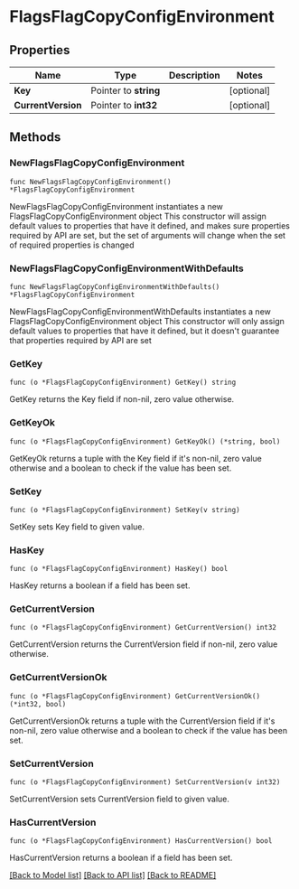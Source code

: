 # FlagsFlagCopyConfigEnvironment

## Properties

Name | Type | Description | Notes
------------ | ------------- | ------------- | -------------
**Key** | Pointer to **string** |  | [optional] 
**CurrentVersion** | Pointer to **int32** |  | [optional] 

## Methods

### NewFlagsFlagCopyConfigEnvironment

`func NewFlagsFlagCopyConfigEnvironment() *FlagsFlagCopyConfigEnvironment`

NewFlagsFlagCopyConfigEnvironment instantiates a new FlagsFlagCopyConfigEnvironment object
This constructor will assign default values to properties that have it defined,
and makes sure properties required by API are set, but the set of arguments
will change when the set of required properties is changed

### NewFlagsFlagCopyConfigEnvironmentWithDefaults

`func NewFlagsFlagCopyConfigEnvironmentWithDefaults() *FlagsFlagCopyConfigEnvironment`

NewFlagsFlagCopyConfigEnvironmentWithDefaults instantiates a new FlagsFlagCopyConfigEnvironment object
This constructor will only assign default values to properties that have it defined,
but it doesn't guarantee that properties required by API are set

### GetKey

`func (o *FlagsFlagCopyConfigEnvironment) GetKey() string`

GetKey returns the Key field if non-nil, zero value otherwise.

### GetKeyOk

`func (o *FlagsFlagCopyConfigEnvironment) GetKeyOk() (*string, bool)`

GetKeyOk returns a tuple with the Key field if it's non-nil, zero value otherwise
and a boolean to check if the value has been set.

### SetKey

`func (o *FlagsFlagCopyConfigEnvironment) SetKey(v string)`

SetKey sets Key field to given value.

### HasKey

`func (o *FlagsFlagCopyConfigEnvironment) HasKey() bool`

HasKey returns a boolean if a field has been set.

### GetCurrentVersion

`func (o *FlagsFlagCopyConfigEnvironment) GetCurrentVersion() int32`

GetCurrentVersion returns the CurrentVersion field if non-nil, zero value otherwise.

### GetCurrentVersionOk

`func (o *FlagsFlagCopyConfigEnvironment) GetCurrentVersionOk() (*int32, bool)`

GetCurrentVersionOk returns a tuple with the CurrentVersion field if it's non-nil, zero value otherwise
and a boolean to check if the value has been set.

### SetCurrentVersion

`func (o *FlagsFlagCopyConfigEnvironment) SetCurrentVersion(v int32)`

SetCurrentVersion sets CurrentVersion field to given value.

### HasCurrentVersion

`func (o *FlagsFlagCopyConfigEnvironment) HasCurrentVersion() bool`

HasCurrentVersion returns a boolean if a field has been set.


[[Back to Model list]](../README.md#documentation-for-models) [[Back to API list]](../README.md#documentation-for-api-endpoints) [[Back to README]](../README.md)


